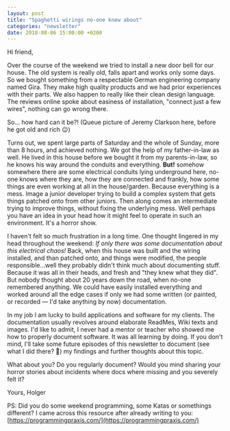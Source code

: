 ```yaml
---
layout: post
title: "Spaghetti wirings no-one knew about"
categories: "newsletter"
date: 2018-08-06 15:00:00 +0200
---
```


Hi friend,

Over the course of the weekend we tried to install a new door bell for our house. The old system is really old, falls apart and works only some days. So we bought something from a respectable German engineering company named Gira. They make high quality products and we had prior experiences with their parts. We also happen to really like their clean design language. The reviews online spoke about easiness of installation, "connect just a few wires", nothing can go wrong there.

So… how hard can it be?! (Queue picture of Jeremy Clarkson here, before he got old and rich 😉)

Turns out, we spent large parts of Saturday and the whole of Sunday, more than 8 hours, and achieved nothing. We got the help of my father-in-law as well. He lived in this house before we bought it from my parents-in-law, so he knows his way around the conduits and everything. **But!** somehow somewhere there are some electrical conduits lying underground here, no-one knows where they are, how they are connected and frankly, how some things are even working at all in the house/garden. Because everything is a mess. Image a junior developer trying to build a complex system that gets things patched onto from other juniors. Then along comes an intermediate trying to improve things, without fixing the underlying mess. Well perhaps you have an idea in your head how it might feel to operate in such an environment. It's a horror show.

I haven't felt so much frustration in a long time.
One thought lingered in my head throughout the weekend: _If only there was some documentation about this electrical chaos!_
Back, when this house was built and the wiring installed, and than patched onto, and things were modified, the people responsible…well they probably didn't think much about documenting stuff. Because it was all in their heads, and fresh and "they knew what they did". But nobody thought about 20 years down the road, when no-one remembered anything. We could have easily installed everything and worked around all the edge cases if only we had some written (or painted, or recorded — I'd take anything by now) documentation.

In my job I am lucky to build applications and software for my clients. The documentation usually revolves around elaborate ReadMes, Wiki texts and images. I'd like to admit, I never had a mentor or teacher who showed me how to properly document software. It was all learning by doing. If you don't mind, I'll take some future episodes of this newsletter to document (see what I did there? 👅) my findings and further thoughts about this topic.

What about you? Do you regularly document? Would you mind sharing your horror stories about incidents where docs where missing and you severely felt it? 

Yours,
Holger

PS: Did you do some weekend programming, some Katas or somethings different? I came across this resource after already writing to you: [https://programmingpraxis.com/](https://programmingpraxis.com/)